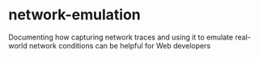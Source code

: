 # network-emulation
Documenting how capturing network traces and using it to emulate real-world network conditions can be helpful for Web developers
